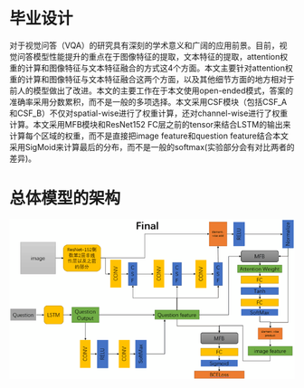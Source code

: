 # 毕业设计
对于视觉问答（VQA）的研究具有深刻的学术意义和广阔的应用前景。目前，视觉问答模型性能提升的重点在于图像特征的提取，文本特征的提取，attention权重的计算和图像特征与文本特征融合的方式这4个方面。本文主要针对attention权重的计算和图像特征与文本特征融合这两个方面，以及其他细节方面的地方相对于前人的模型做出了改进。本文的主要工作在于本文使用open-ended模式，答案的准确率采用分数累积，而不是一般的多项选择。本文采用CSF模块（包括CSF_A和CSF_B）不仅对spatial-wise进行了权重计算，还对channel-wise进行了权重计算。本文采用MFB模块和ResNet152 FC层之前的tensor来结合LSTM的输出来计算每个区域的权重，而不是直接把image feature和question feature结合本文采用SigMoid来计算最后的分布，而不是一般的softmax(实验部分会有对比两者的差异)。

# 总体模型的架构

![Alt text](./model.png)